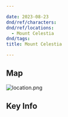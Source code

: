 ```yaml
---

date: 2023-08-23
dnd/ref/characters:
dnd/ref/locations:
  - Mount Celestia
dnd/tags:
title: Mount Celestia

---
```


## Map

![location.png](/images/dnd/location.png)

## Key Info

